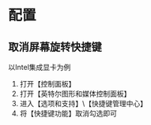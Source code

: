 # 配置

## 取消屏幕旋转快捷键
以Intel集成显卡为例
1. 打开【控制面板】
2. 打开【英特尔图形和媒体控制面板】
3. 进入【选项和支持】\【快捷键管理中心】
4. 将【快捷键功能】取消勾选即可
